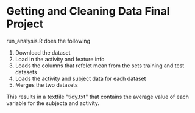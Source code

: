 # Getting and Cleaning Data Final Project

run_analysis.R does the following

1. Download the dataset 
2. Load in the activity and feature info
3. Loads the columns that refelct mean from the sets training and test datasets
4. Loads the activity and subject data for each dataset
5. Merges the two datasets

This results in a textfile "tidy.txt" that contains the average value of each variable for the subjecta and activity.
  
